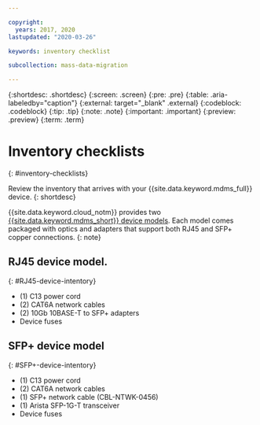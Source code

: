 ```yaml
---

copyright:
  years: 2017, 2020
lastupdated: "2020-03-26"

keywords: inventory checklist

subcollection: mass-data-migration

---
```


{:shortdesc: .shortdesc}
{:screen: .screen}
{:pre: .pre}
{:table: .aria-labeledby="caption"}
{:external: target="_blank" .external}
{:codeblock: .codeblock}
{:tip: .tip}
{:note: .note}
{:important: .important}
{:preview: .preview}
{:term: .term}

# Inventory checklists
{: #inventory-checklists}

Review the inventory that arrives with your {{site.data.keyword.mdms_full}} device.
{: shortdesc}

{{site.data.keyword.cloud_notm}} provides two [{{site.data.keyword.mdms_short}} device models](/docs/mass-data-migration?topic=mass-data-migration-device-overview#device-models). Each model comes packaged with optics and adapters that support both RJ45 and SFP+ copper connections.
{: note}

## RJ45 device model.
{: #RJ45-device-intentory}

-	(1) C13 power cord
-	(2) CAT6A network cables
-	(2) 10Gb 10BASE-T to SFP+ adapters
-	Device fuses

## SFP+ device model
{: #SFP+-device-intentory}

-	(1) C13 power cord
-	(2) CAT6A network cables
-	(1) SFP+ network cable (CBL-NTWK-0456)
- (1) Arista SFP-1G-T transceiver  
-	Device fuses 
